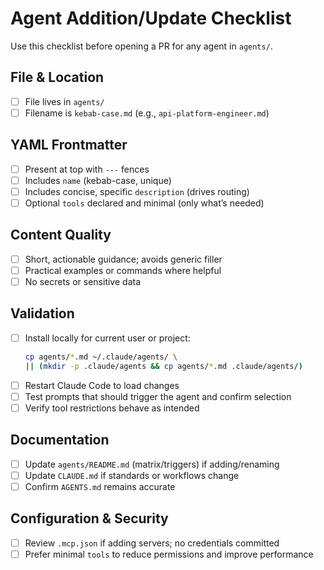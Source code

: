 # Agent Addition/Update Checklist

Use this checklist before opening a PR for any agent in `agents/`.

## File & Location
- [ ] File lives in `agents/`
- [ ] Filename is `kebab-case.md` (e.g., `api-platform-engineer.md`)

## YAML Frontmatter
- [ ] Present at top with `---` fences
- [ ] Includes `name` (kebab-case, unique)
- [ ] Includes concise, specific `description` (drives routing)
- [ ] Optional `tools` declared and minimal (only what’s needed)

## Content Quality
- [ ] Short, actionable guidance; avoids generic filler
- [ ] Practical examples or commands where helpful
- [ ] No secrets or sensitive data

## Validation
- [ ] Install locally for current user or project:
  ```bash
  cp agents/*.md ~/.claude/agents/ \
  || (mkdir -p .claude/agents && cp agents/*.md .claude/agents/)
  ```
- [ ] Restart Claude Code to load changes
- [ ] Test prompts that should trigger the agent and confirm selection
- [ ] Verify tool restrictions behave as intended

## Documentation
- [ ] Update `agents/README.md` (matrix/triggers) if adding/renaming
- [ ] Update `CLAUDE.md` if standards or workflows change
- [ ] Confirm `AGENTS.md` remains accurate

## Configuration & Security
- [ ] Review `.mcp.json` if adding servers; no credentials committed
- [ ] Prefer minimal `tools` to reduce permissions and improve performance
